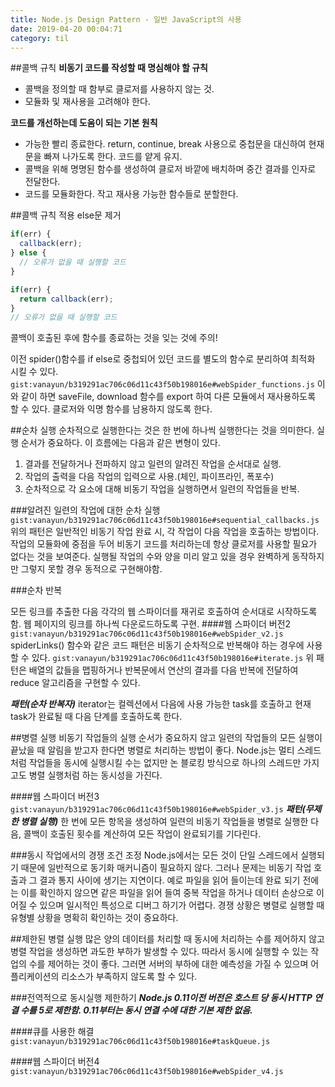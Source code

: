 ```yaml
---
title: Node.js Design Pattern - 일반 JavaScript의 사용
date: 2019-04-20 00:04:71
category: til
---
```


##콜백 규칙
**비동기 코드를 작성할 때 명심해야 할 규칙**
- 콜백을 정의할 때 함부로 클로저를 사용하지 않는 것.
- 모듈화 및 재사용을 고려해야 한다.

**코드를 개선하는데 도움이 되는 기본 원칙**
- 가능한 빨리 종료한다. return, continue, break 사용으로 중첩문을 대신하여 현재 문을 빠져 나가도록 한다. 코드를 얕게 유지.
- 콜백을 위해 명명된 함수를 생성하여 클로저 바깥에 배치하며 중간 결과를 인자로 전달한다.
- 코드를 모듈화한다. 작고 재사용 가능한 함수들로 분할한다.

##콜백 규칙 적용
else문 제거
```javascript
if(err) {
  callback(err);
} else {
  // 오류가 없을 때 실행할 코드
}

if(err) {
  return callback(err);
}
// 오류가 없을 때 실행할 코드
```
콜백이 호출된 후에 함수를 종료하는 것을 잊는 것에 주의!

이전 spider()함수를 if else로 중첩되어 있던 코드를 별도의 함수로 분리하여 최적화 시킬 수 있다.
`gist:vanayun/b319291ac706c06d11c43f50b198016e#webSpider_functions.js`
이와 같이 하면 saveFile, download 함수를 export 하여 다른 모듈에서 재사용하도록 할 수 있다.
클로저와 익명 함수를 남용하지 않도록 한다.

##순차 실행
순차적으로 실행한다는 것은 한 번에 하나씩 실행한다는 것을 의미한다.
실행 순서가 중요하다.
이 흐름에는 다음과 같은 변형이 있다.
1. 결과를 전달하거나 전파하지 않고 일련의 알려진 작업을 순서대로 실행.
2. 작업의 출력을 다음 작업의 입력으로 사용.(체인, 파이프라인, 폭포수)
3. 순차적으로 각 요소에 대해 비동기 작업을 실행하면서 일련의 작업들을 반복.

###알려진 일련의 작업에 대한 순차 실행
`gist:vanayun/b319291ac706c06d11c43f50b198016e#sequential_callbacks.js`
위의 패턴은 일반적인 비동기 작업 완료 시, 각 작업이 다음 작업을 호출하는 방법이다.
작업의 모듈화에 중점을 두어 비동기 코드를 처리하는데 항상 클로저를 사용할 필요가 없다는 것을 보여준다.
실행될 작업의 수와 양을 미리 알고 있을 경우 완벽하게 동작하지만 그렇지 못할 경우 동적으로 구현해야함.

###순차 반복

모든 링크를 추출한 다음 각각의 웹 스파이더를 재귀로 호출하여 순서대로 시작하도록 함.
웹 페이지의 링크를 하나씩 다운로드하도록 구현.
####웹 스파이더 버전2
`gist:vanayun/b319291ac706c06d11c43f50b198016e#webSpider_v2.js`
spiderLinks() 함수와 같은 코드 패턴은 비동기 순차적으로 반복해야 하는 경우에 사용할 수 있다.
`gist:vanayun/b319291ac706c06d11c43f50b198016e#iterate.js`
위 패턴은 배열의 값들을 맵핑하거나 반복문에서 연산의 결과를 다음 반복에 전달하여 reduce 알고리즘을 구현할 수 있다.

***패턴(순차 반복자)***
iterator는 컬렉션에서 다음에 사용 가능한 task를 호출하고 현재 task가 완료될 때 다음 단계를 호출하도록 한다.

##병렬 실행
비동기 작업들의 실행 순서가 중요하지 않고 일련의 작업들의 모든 실행이 끝났을 때 알림을 받고자 한다면 병렬로 처리하는 방법이 좋다.
Node.js는 멀티 스레드 처럼 작업들을 동시에 실행시킬 수는 없지만 논 블로킹 방식으로 하나의 스레드만 가지고도 병렬 실행처럼 하는 동시성을 가진다.

####웹 스파이더 버전3
`gist:vanayun/b319291ac706c06d11c43f50b198016e#webSpider_v3.js`
***패턴(무제한 병렬 실행)***
한 번에 모든 항목을 생성하여 일련의 비동기 작업들을 병렬로 실행한 다음, 콜백이 호출된 횟수를 계산하여 모든 작업이 완료되기를 기다린다.

###동시 작업에서의 경쟁 조건 조정
Node.js에서는 모든 것이 단일 스레드에서 실행되기 때문에 일반적으로 동기화 매커니즘이 필요하지 않다. 그러나 문제는 비동기 작업 호출과 그 결과 통지 사이에 생기는 지연이다.
예로 파일을 읽어 들이는데 완료 되기 전에는 이를 확인하지 않으면 같은 파일을 읽어 들여 중복 작업을 하거나 데이터 손상으로 이어질 수 있으며 일시적인 특성으로 디버그 하기가 어렵다.
경쟁 상황은 병렬로 실행할 때 유형별 상황을 명확히 확인하는 것이 중요하다.

##제한된 병렬 실행
많은 양의 데이터를 처리할 때 동시에 처리하는 수를 제어하지 않고 병렬 작업을 생성하면 과도한 부하가 발생할 수 있다. 따라서 동시에 실행할 수 있는 작업의 수를 제어하는 것이 좋다.
그러면 서버의 부하에 대한 예측성을 가질 수 있으며 어플리케이션의 리소스가 부족하지 않도록 할 수 있다.

###전역적으로 동시실행 제한하기
***Node.js 0.11이전 버전은 호스트 당 동시 HTTP 연결 수를 5로 제한함. 0.11부터는 동시 연결 수에 대한 기본 제한 없음.***

####큐를 사용한 해결
`gist:vanayun/b319291ac706c06d11c43f50b198016e#taskQueue.js`

####웹 스파이더 버전4
`gist:vanayun/b319291ac706c06d11c43f50b198016e#webSpider_v4.js`
